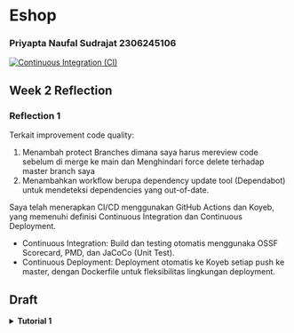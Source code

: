# Eshop
### Priyapta Naufal Sudrajat 2306245106
[![Continuous Integration (CI)](https://github.com/Priyapta/eshop/actions/workflows/ci.yml/badge.svg)](https://github.com/Priyapta/eshop/actions/workflows/ci.yml)

## Week 2 Reflection
### Reflection 1
Terkait improvement code quality:
1. Menambah protect Branches dimana saya harus mereview code sebelum di merge ke main dan Menghindari force delete terhadap master branch saya
2. Menambahkan workflow berupa dependency update tool (Dependabot) untuk mendeteksi dependencies yang out-of-date.

Saya telah menerapkan CI/CD menggunakan GitHub Actions dan Koyeb, yang memenuhi definisi Continuous Integration dan Continuous Deployment.

- Continuous Integration: Build dan testing otomatis menggunaka OSSF Scorecard, PMD, dan JaCoCo (Unit Test).
- Continuous Deployment: Deployment otomatis ke Koyeb setiap push ke master, dengan Dockerfile untuk fleksibilitas lingkungan deployment.

## Draft
<details>
<summary><strong>Tutorial 1</strong></summary>
  
## Reflection 1

- Untuk membuat sebuah clean code tentu harus teliti dalam membaca code dan melihat ulang ke codingan apakah dari penamaan fungsi dan variabel sudah benar.
Biasanya yang sangat terlihat dalam memakai  function karena dengan penggunaan function terlihat jelas apakah nama dari function kita sudah benar atau belum dalam memenuhi aturan clean code

## Reflection 2

- Yang saya rasakan cukup frustasi dalam membuat uni test dan cukup senang karena tidak ada erorr dalam menjalankan unit test
- Dalam membuat unit test tidak ada batasan mungkin hanya membuat edge case saja sehingga program dapat berjalan di beberapa kondisi berbeda
- Dalam mememastikan apakah unit test sudah cukup dengan kode coverage dapat melihat bagian kode mana yang telah diuji,selain itu
  dapat testing edge case untuk memperkirakan kasus yang tidak biasa atau ekstrem dalam kondisi tertentu
### Apakah 100% code coverage berarti tidak ada bug 
- tidak meskipun kode coverage 100% masih ada skenario yang dapat menyebabkan bug mungkin di unit test tidak mencakup semua skenario error
  dan kemungkinan ada bug saat integrasi dengan komponen lain sehingga masih ada faktor external yang lain. Untuk memastikan tidak ada error harus dipastikan apakah unit test yang diberikan sudah mencakup edge case dan test integrasi yang diperlukan

### After writing the CreateProductFunctionalTest.java

- Mengulang kode yang sama dalam functional test dapat menurunkan kualitas kode dengan meningkatkan redundansi, mengurangi keterbacaan, serta memperumit pemeliharaan. Selain itu, hal ini juga melanggar prinsip Don't Repeat Yourself (DRY). Untuk menjaga kebersihan kode, kita dapat menggunakan pendekatan seperti membuat superclass abstrak yang menangani setup umum dalam pengujian. Dengan cara ini, duplikasi kode dapat dikurangi sehingga kode tetap terstruktur, mudah dibaca, dan lebih mudah dipelihara.

</details>

